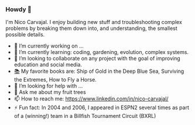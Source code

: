 ### Howdy 👋

I'm Nico Carvajal. I enjoy building new stuff and troubleshooting complex problems by breaking them down into, and understanding, the smallest possible details.

- 🔭 I’m currently working on ...
- 🌱 I’m currently learning: coding, gardening, evolution, complex systems.
- 👯 I’m looking to collaborate on any project with the goal of improving education and social media.
- [:books:]("#" ":books:") My favorite books are: Ship of Gold in the Deep Blue Sea, Surviving the Extremes, How to Fly a Horse.
- 🤔 I’m looking for help with ...
- 💬 Ask me about my fruit trees
- 📫 How to reach me: https://www.linkedin.com/in/nico-carvajal/
- ⚡ Fun fact: In 2004 and 2006, I appeared in ESPN2 several times as part of a (winning!) team in a Billfish Tournament Circuit (BXRL)

